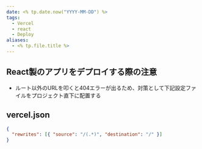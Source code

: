 ```yaml
---
date: <% tp.date.now("YYYY-MM-DD") %>
tags:
  - Vercel
  - react
  - Deploy
aliases:
  - <% tp.file.title %>
---
```

## React製のアプリをデプロイする際の注意

- ルート以外のURLを叩くと404エラーが出るため、対策として下記設定ファイルをプロジェクト直下に配置する

## vercel.json

```json
{
  "rewrites": [{ "source": "/(.*)", "destination": "/" }]
}
```